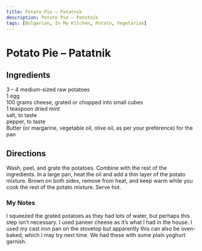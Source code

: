 ```yaml
---
title: Potato Pie – Patatnik
description: Potato Pie – Patatnik
tags: [Bulgarian, In My Kitchen, Potato, Vegetarian]
---
```


# Potato Pie – Patatnik

## Ingredients
3 – 4 medium-sized raw potatoes  
1 egg  
100 grams cheese, grated or chopped into small cubes  
1 teaspoon dried mint  
salt, to taste  
pepper, to taste  
Butter (or margarine, vegetable oil, olive oil, as per your preference) for the pan

## Directions
Wash, peel, and grate the potatoes. Combine with the rest of the ingredients. In a large pan, heat the oil and add a thin layer of the potato mixture. Brown on both sides, remove from heat, and keep warm while you cook the rest of the potato mixture. Serve hot.

### My Notes
I squeezed the grated potatoes as they had lots of water, but perhaps this step isn’t necessary. I used paneer cheese as it’s what I had in the house. I used my cast iron pan on the stovetop but apparently this can also be oven-baked, which I may try next time. We had these with some plain yoghurt garnish.